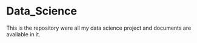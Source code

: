 # Data_Science
This is the repository were all my data science project and documents are available in it.

